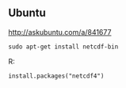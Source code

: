 ## Ubuntu

http://askubuntu.com/a/841677

```
sudo apt-get install netcdf-bin
```

R: 

```
install.packages("netcdf4")
```
